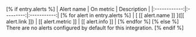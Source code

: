 [% if entry.alerts %]
|  Alert name  | On metric | Description |
|:------------:|:---------:|:-----------:|
[% for alert in entry.alerts %]
| [ [[ alert.name ]] ]([[ alert.link ]]) | [[ alert.metric ]] | [[ alert.info ]] |
[% endfor %]
[% else %]
There are no alerts configured by default for this integration.
[% endif %]
